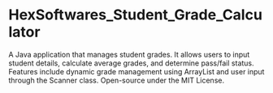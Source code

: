 # HexSoftwares_Student_Grade_Calculator
A Java application that manages student grades. It allows users to input student details, calculate average grades, and determine pass/fail status. Features include dynamic grade management using ArrayList and user input through the Scanner class. Open-source under the MIT License.

